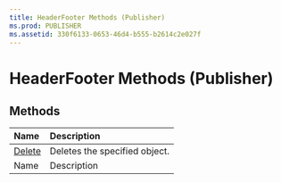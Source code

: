 ```yaml
---
title: HeaderFooter Methods (Publisher)
ms.prod: PUBLISHER
ms.assetid: 330f6133-0653-46d4-b555-b2614c2e027f
---
```



# HeaderFooter Methods (Publisher)

## Methods



|**Name**|**Description**|
|:-----|:-----|
| [Delete](headerfooter-delete-method-publisher.md)|Deletes the specified object.|
|Name|Description|

